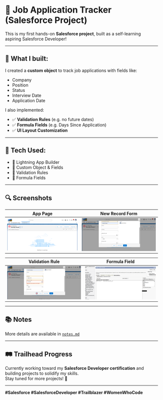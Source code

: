 # 📝 Job Application Tracker (Salesforce Project)

This is my first hands-on **Salesforce project**, built as a self-learning aspiring Salesforce Developer!

---

## 📌 What I built:

I created a **custom object** to track job applications with fields like:

- Company
- Position
- Status
- Interview Date
- Application Date

I also implemented:

- ✅ **Validation Rules** (e.g. no future dates)
- ✅ **Formula Fields** (e.g. Days Since Application)
- ✅ **UI Layout Customization**

---

## 🧰 Tech Used:

- 🔹 Lightning App Builder
- 🔹 Custom Object & Fields
- 🔹 Validation Rules
- 🔹 Formula Fields

---

## 🔍 Screenshots

| App Page | New Record Form |
|---------|------------------|
| ![Main App Page](./main_app_page.png) | ![New Record Form](./new_record_form.png.png) |

| Validation Rule | Formula Field |
|------------------|---------------|
| ![Validation](./validation_error_future_date.png) | ![Formula](./formula_field_application_days_count.png) |

---

## 📚 Notes

More details are available in [`notes.md`](./notes.md)

---

## 🛤 Trailhead Progress

Currently working toward my **Salesforce Developer certification** and building projects to solidify my skills.  
Stay tuned for more projects! 🚀

---

**#Salesforce #SalesforceDeveloper #Trailblazer #WomenWhoCode**

